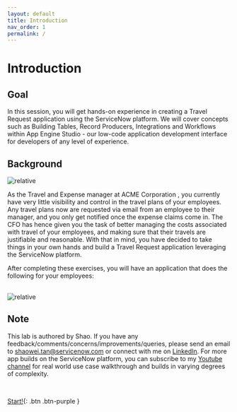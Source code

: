 ```yaml
---
layout: default
title: Introduction
nav_order: 1
permalink: /
---
```


# Introduction

## Goal

In this session, you will get hands-on experience in creating a Travel Request application using the ServiceNow platform. We will cover concepts such as Building Tables, Record Producers, Integrations and Workflows within App Engine Studio - our low-code application development interface for developers of any level of experience.

## Background

![relative](docs/images/nowairline.png)

As the Travel and Expense manager at ACME Corporation , you currently have very little visibility and control in the travel plans of your employees. Any travel plans now are requested via email from an employee to their manager, and you only get notified once the expense claims come in. The CFO has hence given you the task of better managing the costs associated with travel of your employees, and making sure that their travels are justifiable and reasonable. With that in mind, you have decided to take things in your own hands and build a Travel Request application leveraging the ServiceNow platform.

After completing these exercises, you will have an application that does the following for your employees:
<br>
<br>

![relative](docs/images/Userjourney.png)

## Note

This lab is authored by Shao. If you have any feedback/comments/concerns/improvements/queries, please send an email to shaowei.tan@servicenow.com or connect with me on  [LinkedIn](https://www.linkedin.com/in/tanshaowei/). For more app builds on the ServiceNow platform, you can subscribe to my [Youtube channel](https://www.youtube.com/channel/UCfJQzRGHUoQfpbqCv94755g) for real world use case walkthrough and builds in varying degrees of complexity.

<br>

[Start!][Exercise1]{: .btn .btn-purple }

[OldTravelRequestLabLink]: https://shaoservicenow.github.io/travelrequest
[TravelRequestLabHome]: https://creatorworkflowsnow.github.io/travelrequest

[Exercise1]: https://creatorworkflowsnow.github.io/travelrequest/docs/Exercise%201.html
[Exercise2]: https://creatorworkflowsnow.github.io/travelrequest/docs/Exercise%202.html
[Exercise3]: https://creatorworkflowsnow.github.io/travelrequest/docs/Exercise%203.html
[Exercise4]: https://creatorworkflowsnow.github.io/travelrequest/docs/Exercise%204.html
[Exercise5]: https://creatorworkflowsnow.github.io/travelrequest/docs/Exercise%205%20(Bonus).html
[Exercise6]: https://creatorworkflowsnow.github.io/travelrequest/docs/Exercise%206%20(Bonus).html
[Exercise7]: https://creatorworkflowsnow.github.io/travelrequest/docs/Exercise%207%20(Bonus)%20Chatbot.html